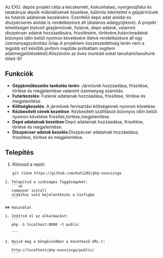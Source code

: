 Az EXO. depós projekt célja a kecskeméti, kiskunhalasi, nyergesújfalui és tatabányai depók működésének kezelése, különös tekintettel a gépjárművek és futárok adatainak kezelésére. Ezenfelül depó adat aloldal és diszpécseres aloldal is rendelkezésre áll (átalános adatgyűjtésre). A projekt lehetőséget biztosít gépjárművek, futárok, depó adatok, valamint diszpécser adatok hozzáadására, frissítésére, törlésére,futárcímadatok bizonyos időn belüli nyomon követésére illetve rendelkezésre áll egy üzemanyagszámítási űrlap.A projektem összeszedettség terén nem a legjobb ezt később javítom majd(de próbáltam segíteni adatmegjelölésekkel).Köszönöm az éves munkád sokat tanultam/tanultunk tőled :Đ!

## Funkciók

- **Gépjárműkezelés tankolás terén**: Járművek hozzáadása, frissítése, törlése és megjelenítése valamint üzemanyag számítás.
- **Futárkezelés**: Futárok adatainak hozzáadása, frissítése, törlése és megjelenítése.
- **Költségkezelés**: A járművek fenntartási költségeinek nyomon követése.
- **Kézbesített címek kezelése**: Kézbesített szállítások bizonyos időn belüli nyomon követése frissítés,törlése,megjelenítése.
- **Depó adatainak kezelése**:Depó adatainak hozzáadása, frissítése, törlése és megjelenítése.
- **Diszpécser adatok kezelés**:Diszpécser adatainak hozzáadása, frissítése, törlése és megjelenítése.

## Telepítés

1. Klónozd a repót:
    ```sh
    git clone https://github.com/Kati202/php-exovizsga
    ```

 ```
2. Telepítsd a szükséges függőségeket:
    ```sh
    composer install
    oldalhoz való bejelentkezés a Configba
    ```

## Használat

1. Indítsd el az alkalmazást:
    ```
    php -S localhost:8000 -t public
    
    ```

2. Nyisd meg a böngésződben a következő URL-t:
    ```
    http://localhost/php-exovizsga/public/
    ```

 
